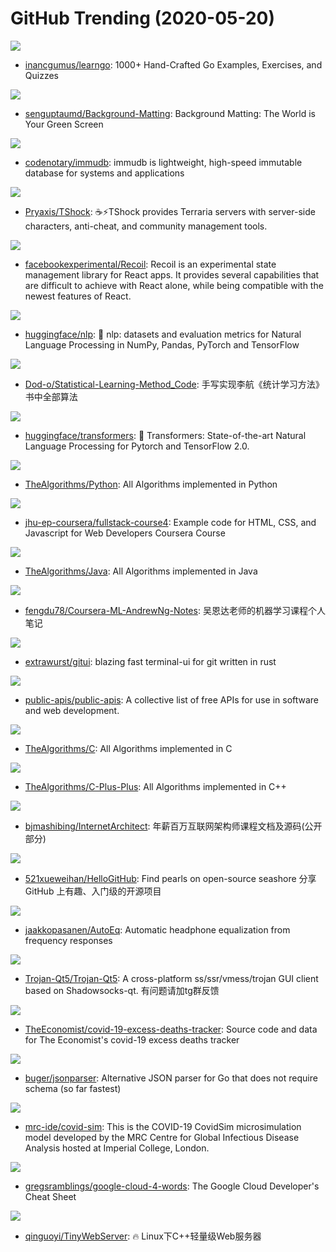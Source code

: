 # GitHub Trending (2020-05-20)

![](https://img.shields.io/badge/Go-New%20796-green?style=flat-square&logo=appveyor)
- [inancgumus/learngo](https://github.com/inancgumus/learngo): 1000+ Hand-Crafted Go Examples, Exercises, and Quizzes

![](https://img.shields.io/badge/Python-New%20333-green?style=flat-square&logo=appveyor)
- [senguptaumd/Background-Matting](https://github.com/senguptaumd/Background-Matting): Background Matting: The World is Your Green Screen

![](https://img.shields.io/badge/Go-New%20172-green?style=flat-square&logo=appveyor)
- [codenotary/immudb](https://github.com/codenotary/immudb): immudb is lightweight, high-speed immutable database for systems and applications

![](https://img.shields.io/badge/C%23-New%2055-green?style=flat-square&logo=appveyor)
- [Pryaxis/TShock](https://github.com/Pryaxis/TShock): ☕️⚡️TShock provides Terraria servers with server-side characters, anti-cheat, and community management tools.

![](https://img.shields.io/badge/JavaScript-New%20440-green?style=flat-square&logo=appveyor)
- [facebookexperimental/Recoil](https://github.com/facebookexperimental/Recoil): Recoil is an experimental state management library for React apps. It provides several capabilities that are difficult to achieve with React alone, while being compatible with the newest features of React.

![](https://img.shields.io/badge/Python-New%20118-green?style=flat-square&logo=appveyor)
- [huggingface/nlp](https://github.com/huggingface/nlp): 🤗 nlp: datasets and evaluation metrics for Natural Language Processing in NumPy, Pandas, PyTorch and TensorFlow

![](https://img.shields.io/badge/Python-New%20197-green?style=flat-square&logo=appveyor)
- [Dod-o/Statistical-Learning-Method_Code](https://github.com/Dod-o/Statistical-Learning-Method_Code): 手写实现李航《统计学习方法》书中全部算法

![](https://img.shields.io/badge/Python-New%20197-green?style=flat-square&logo=appveyor)
- [huggingface/transformers](https://github.com/huggingface/transformers): 🤗 Transformers: State-of-the-art Natural Language Processing for Pytorch and TensorFlow 2.0.

![](https://img.shields.io/badge/Python-New%20578-green?style=flat-square&logo=appveyor)
- [TheAlgorithms/Python](https://github.com/TheAlgorithms/Python): All Algorithms implemented in Python

![](https://img.shields.io/badge/JavaScript-New%2034-green?style=flat-square&logo=appveyor)
- [jhu-ep-coursera/fullstack-course4](https://github.com/jhu-ep-coursera/fullstack-course4): Example code for HTML, CSS, and Javascript for Web Developers Coursera Course

![](https://img.shields.io/badge/Java-New%20349-green?style=flat-square&logo=appveyor)
- [TheAlgorithms/Java](https://github.com/TheAlgorithms/Java): All Algorithms implemented in Java

![](https://img.shields.io/badge/HTML-New%2079-green?style=flat-square&logo=appveyor)
- [fengdu78/Coursera-ML-AndrewNg-Notes](https://github.com/fengdu78/Coursera-ML-AndrewNg-Notes): 吴恩达老师的机器学习课程个人笔记

![](https://img.shields.io/badge/Rust-New%2087-green?style=flat-square&logo=appveyor)
- [extrawurst/gitui](https://github.com/extrawurst/gitui): blazing fast terminal-ui for git written in rust

![](https://img.shields.io/badge/Python-New%20282-green?style=flat-square&logo=appveyor)
- [public-apis/public-apis](https://github.com/public-apis/public-apis): A collective list of free APIs for use in software and web development.

![](https://img.shields.io/badge/C-New%20155-green?style=flat-square&logo=appveyor)
- [TheAlgorithms/C](https://github.com/TheAlgorithms/C): All Algorithms implemented in C

![](https://img.shields.io/badge/C%2B%2B-New%20203-green?style=flat-square&logo=appveyor)
- [TheAlgorithms/C-Plus-Plus](https://github.com/TheAlgorithms/C-Plus-Plus): All Algorithms implemented in C++

![](https://img.shields.io/badge/Java-New%2086-green?style=flat-square&logo=appveyor)
- [bjmashibing/InternetArchitect](https://github.com/bjmashibing/InternetArchitect): 年薪百万互联网架构师课程文档及源码(公开部分)

![](https://img.shields.io/badge/Python-New%20170-green?style=flat-square&logo=appveyor)
- [521xueweihan/HelloGitHub](https://github.com/521xueweihan/HelloGitHub): Find pearls on open-source seashore 分享 GitHub 上有趣、入门级的开源项目

![](https://img.shields.io/badge/Jupyter%20Notebook-New%2038-green?style=flat-square&logo=appveyor)
- [jaakkopasanen/AutoEq](https://github.com/jaakkopasanen/AutoEq): Automatic headphone equalization from frequency responses

![](https://img.shields.io/badge/C%2B%2B-New%2026-green?style=flat-square&logo=appveyor)
- [Trojan-Qt5/Trojan-Qt5](https://github.com/Trojan-Qt5/Trojan-Qt5): A cross-platform ss/ssr/vmess/trojan GUI client based on Shadowsocks-qt. 有问题请加tg群反馈

![](https://img.shields.io/badge/R-New%2016-green?style=flat-square&logo=appveyor)
- [TheEconomist/covid-19-excess-deaths-tracker](https://github.com/TheEconomist/covid-19-excess-deaths-tracker): Source code and data for The Economist's covid-19 excess deaths tracker

![](https://img.shields.io/badge/Go-New%2087-green?style=flat-square&logo=appveyor)
- [buger/jsonparser](https://github.com/buger/jsonparser): Alternative JSON parser for Go that does not require schema (so far fastest)

![](https://img.shields.io/badge/C%2B%2B-New%2043-green?style=flat-square&logo=appveyor)
- [mrc-ide/covid-sim](https://github.com/mrc-ide/covid-sim): This is the COVID-19 CovidSim microsimulation model developed by the MRC Centre for Global Infectious Disease Analysis hosted at Imperial College, London.

![](https://img.shields.io/badge/none-New%2038-green?style=flat-square&logo=appveyor)
- [gregsramblings/google-cloud-4-words](https://github.com/gregsramblings/google-cloud-4-words): The Google Cloud Developer's Cheat Sheet

![](https://img.shields.io/badge/C%2B%2B-New%2049-green?style=flat-square&logo=appveyor)
- [qinguoyi/TinyWebServer](https://github.com/qinguoyi/TinyWebServer): 🔥 Linux下C++轻量级Web服务器


